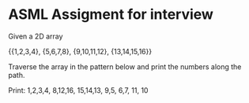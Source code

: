 # ASML Assigment for interview

Given a 2D array

{{1,2,3,4},
{5,6,7,8},
{9,10,11,12},
{13,14,15,16}}

Traverse the array in the pattern below and print the numbers along the path.

Print: 1,2,3,4, 8,12,16, 15,14,13, 9,5, 6,7, 11, 10

